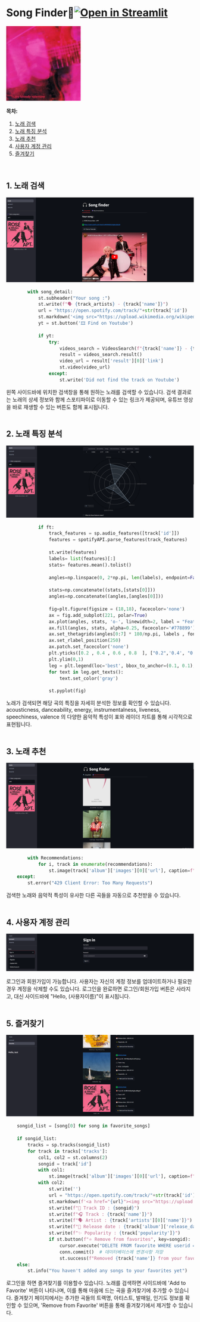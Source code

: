# Song Finder🎵[![Open in Streamlit](https://static.streamlit.io/badges/streamlit_badge_black_white.svg)](https://song-finder.streamlit.app/)
<img src="img/loveless.jpg" height="200"/>

<br/>

**목차:**
1. [노래 검색](#search)
2. [노래 특징 분석](#taste)
3. [노래 추천](#reco)
4. [사용자 계정 관리](#account)
5. [즐겨찾기](#fav)
<br/>

## 1. <a name="search"></a>노래 검색

![search-page](img/1.png)
```python
        with song_detail:
            st.subheader("Your song :")
            st.write(f"🗣️ {track_artists} - {track['name']}")
            url = "https://open.spotify.com/track/"+str(track['id'])
            st.markdown('<img src="https://upload.wikimedia.org/wikipedia/commons/thumb/8/84/Spotify_icon.svg/232px-Spotify_icon.svg.png" width=20> '+url,unsafe_allow_html=True)
            yt = st.button('🎞️ Find on Youtube')
            
            if yt:
                try:
                    videos_search = VideosSearch(f"{track['name']} - {track_artists}", limit=1)
                    result = videos_search.result()
                    video_url = result['result'][0]['link']
                    st.video(video_url)
                except:
                    st.write('Did not find the track on Youtube')
```
  
왼쪽 사이드바에 위치한 검색창을 통해 원하는 노래를 검색할 수 있습니다. 검색 결과로는 노래의 상세 정보와 함께 스포티파이로 이동할 수 있는 링크가 제공되며, 유튜브 영상을 바로 재생할 수 있는 버튼도 함께 표시됩니다.  
<br/>
## 2. <a name="taste"></a>노래 특징 분석

![taste-page](img/2.png)
```python
            if ft:     
                track_features = sp.audio_features([track['id']])
                features = spotifyAPI.parse_features(track_features)
                
                st.write(features)
                labels= list(features)[:]
                stats= features.mean().tolist()

                angles=np.linspace(0, 2*np.pi, len(labels), endpoint=False)

                stats=np.concatenate((stats,[stats[0]]))
                angles=np.concatenate((angles,[angles[0]]))

                fig=plt.figure(figsize = (18,18), facecolor='none')
                ax = fig.add_subplot(221, polar=True)
                ax.plot(angles, stats, 'o-', linewidth=2, label = "Features", color= '#778899')
                ax.fill(angles, stats, alpha=0.25, facecolor='#778899')
                ax.set_thetagrids(angles[0:7] * 180/np.pi, labels , fontsize = 13, color='gray')
                ax.set_rlabel_position(250)
                ax.patch.set_facecolor('none')
                plt.yticks([0.2 , 0.4 , 0.6 , 0.8  ], ["0.2",'0.4', "0.6", "0.8"], color="gray", size=12)
                plt.ylim(0,1)
                leg = plt.legend(loc='best', bbox_to_anchor=(0.1, 0.1), edgecolor='gray', facecolor='none')
                for text in leg.get_texts():
                    text.set_color('gray')

                st.pyplot(fig)
```

노래가 검색되면 해당 곡의 특징을 자세히 분석한 정보를 확인할 수 있습니다. acousticness, danceability, energy, instrumentalness, liveness, speechiness, valence 의 다양한 음악적 특성이 표와 레이더 차트를 통해 시각적으로 표현됩니다.  
<br/>
## 3. <a name="reco"></a>노래 추천

![recommendation-page](img/4.png)
```python
        with Recommendations:
            for i, track in enumerate(recommendations):
                st.image(track['album']['images'][0]['url'], caption=f"{track['artists'][0]['name']} - {track['name']}", width=300)
    except:
        st.error("429 Client Error: Too Many Requests")
```

검색한 노래와 음악적 특성이 유사한 다른 곡들을 자동으로 추천받을 수 있습니다.  
<br/>
## 4. <a name="account"></a>사용자 계정 관리

![account-page](img/3.png)

로그인과 회원가입이 가능합니다. 사용자는 자신의 계정 정보를 업데이트하거나 필요한 경우 계정을 삭제할 수도 있습니다. 로그인을 완료하면 로그인/회원가입 버튼은 사라지고, 대신 사이드바에 "Hello, (사용자이름)"이 표시됩니다.  
<br/>
## 5. <a name="fav"></a>즐겨찾기

![favorite-page](img/5.png)
```python
    songid_list = [song[0] for song in favorite_songs]
        
    if songid_list:
        tracks = sp.tracks(songid_list)
        for track in tracks['tracks']:
            col1, col2 = st.columns(2)
            songid = track['id']
            with col1:
                st.image(track['album']['images'][0]['url'], caption=f"{track['artists'][0]['name']} - {track['name']}", width=300)
            with col2:
                st.write('')
                url = "https://open.spotify.com/track/"+str(track['id'])
                st.markdown(f'<a href="{url}"><img src="https://upload.wikimedia.org/wikipedia/commons/thumb/8/84/Spotify_icon.svg/232px-Spotify_icon.svg.png" width=20> Click to move</a>',unsafe_allow_html=True)
                st.write(f"🎯 Track ID : {songid}")
                st.write(f"🎧 Track : {track['name']}")
                st.write(f"🗣️ Artist : {track['artists'][0]['name']}")
                st.write(f"📅 Release date : {track['album']['release_date']}")
                st.write(f"✨ Popularity : {track['popularity']}")
                if st.button(f"⭐ Remove from favorites", key=songid):
                    cursor.execute("DELETE FROM favorite WHERE userid = ? AND songid = ?", (userid, songid))
                    conn.commit()  # 데이터베이스에 변경사항 저장
                    st.success(f"Removed {track['name']} from your favorites!")
    else:
        st.info("You haven't added any songs to your favorites yet")
```

로그인을 하면 즐겨찾기를 이용할수 있습니다. 노래를 검색하면 사이드바에 'Add to Favorite' 버튼이 나타나며, 이를 통해 마음에 드는 곡을 즐겨찾기에 추가할 수 있습니다. 즐겨찾기 페이지에서는 추가한 곡들의 트랙명, 아티스트, 발매일, 인기도 정보를 확인할 수 있으며, 'Remove from Favorite' 버튼을 통해 즐겨찾기에서 제거할 수 있습니다.  
<br/>
